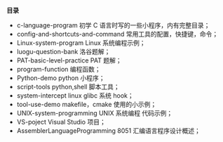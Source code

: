 **目录**

- c-language-program   初学 C 语言时写的一些小程序，内有完整目录；
- config-and-shortcuts-and-command   常用工具的配置，快捷键，命令；
- Linux-system-program   Linux 系统编程示例；
- luogu-question-bank   洛谷题解；
- PAT-basic-level-practice   PAT 题解；
- program-function   编程函数；
- Python-demo   python 小程序；
- script-tools   python,shell 脚本工具；
- system-intercept   linux glibc 系统 hook； 
- tool-use-demo   makefile，cmake 使用的小示例；
- UNIX-system-programming   UNIX 系统编程 代码示例；
- VS-poject   Visual Studio 项目；
- AssemblerLanguageProgramming   8051 汇编语言程序设计概述；
